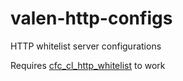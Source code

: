 # valen-http-configs
 HTTP whitelist server configurations
 
 Requires [cfc_cl_http_whitelist](https://github.com/CFC-Servers/cfc_cl_http_whitelist) to work
